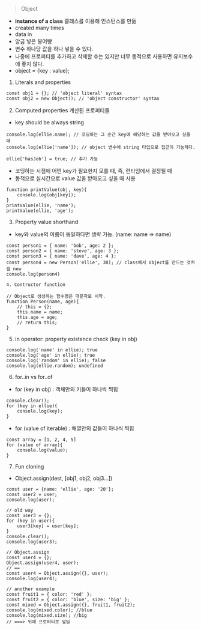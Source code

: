 > Object

- **instance of a class** 클래스를 이용해 인스턴스를 만듦
- created many times
- data in
- 앙금 넣은 붕어빵
- 변수 하나당 값을 하나 넣을 수 있다.
- 나중에 프로퍼티를 추가하고 삭제할 수는 있지만 너무 동적으로 사용하면 유지보수에 좋지 않다.
- object = {key : value};

1. Literals and properties

```
const obj1 = {}; // 'object literal' syntax
const obj2 = new Object(); // 'object constructor' syntax

```

2. Computed properties 계산된 프로퍼티들

- key should be always string

```
console.log(ellie.name); // 코딩하는 그 순간 key에 해당하는 값을 받아오고 싶을 때
console.log(ellie['name']); // object 변수에 string 타입으로 접근이 가능하다.

ellie['hasJob'] = true; // 추가 가능
```

- 코딩하는 시점에 어떤 key가 필요한지 모를 때, 즉, 런타임에서 결정될 때
- 동적으로 실시간으로 value 값을 받아오고 싶을 때 사용

```
function printValue(obj, key){
    console.log(obj[key]);
}
printValue(ellie, 'name');
printValue(ellie, 'age');

```

3. Property value shorthand

- key와 value의 이름이 동일하다면 생략 가능. (name: name => name)

```
const person1 = { name: 'bob', age: 2 };
const person2 = { name: 'steve', age: 3 };
const person3 = { name: 'dave', age: 4 };
const person4 = new Person('ellie', 30); // class에서 object를 만드는 것처럼 new
console.log(person4)

4. Contructor function

// Object로 생성하는 함수명은 대문자로 시작.
function Person(name, age){
    // this = {};
    this.name = name;
    this.age = age;
    // return this;
}

```

5. in operator: property existence check (key in obj)

```
console.log('name' in ellie); true
console.log('age' in ellie); true
console.log('random' in ellie); false
console.log(ellie.random); undefined
```

6. for..in vs for..of

- for (key in obj) : 객체안의 키들이 하나씩 찍힘

```
console.clear();
for (key in ellie){
    console.log(key);
}
```

- for (value of iterable) : 배열안의 값들이 하나씩 찍힘

```
const array = [1, 2, 4, 5]
for (value of array){
    console.log(value);
}
```

7. Fun cloning

- Object.assign(dest, [obj1, obj2, obj3...])

```
const user = {name: 'ellie', age: '20'};
const user2 = user;
console.log(user);

// old way
const user3 = {};
for (key in user){
    user3[key] = user[key];
}
console.clear();
console.log(user3);

// Object.assign
const user4 = {};
Object.assign(user4, user);
// ==
const user4 = Object.assign({}, user);
console.log(user4);

// another example
const fruit1 = { color: 'red' };
const fruit2 = { color: 'blue', size: 'big' };
const mixed = Object.assign({}, fruit1, fruit2);
console.log(mixed.color); //blue
console.log(mixed.size); //big
// ===> 뒤에 프로퍼티로 덮임


```
